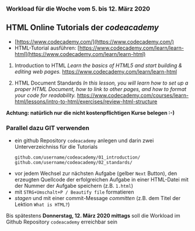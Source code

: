 ### Workload für die Woche vom 5. bis 12. März 2020

## HTML Online Tutorials der *codeacademy*

* [https://www.codecademy.com/](https://www.codecademy.com/)
* HTML-Tutorial ausführen: [https://www.codecademy.com/learn/learn-html](https://www.codecademy.com/learn/learn-html)

1. Introduction to HTML
*Learn the basics of HTML5 and start building & editing web pages.*
https://www.codecademy.com/learn/learn-html


2. HTML Document Standards
*In this lesson, you will learn how to set up a proper HTML Document, how to link to other pages, and how to format your code for readability.*
https://www.codecademy.com/courses/learn-html/lessons/intro-to-html/exercises/review-html-structure


**Achtung: natürlich nur die nicht kostenpflichtigen Kurse belegen :-)**

### Parallel dazu GIT verwenden

* ein github Repository `codeacademy` anlegen und darin zwei Unterverzeichniss für die Tutorials
    ```
    github.com/username/codeacademy/01_introduction/
    github.com/username/codeacademy/02_standards/
    ```
* vor jedem Wechsel zur nächsten Aufgabe (gelber `Next` Button), den erzeugten Quellcode der erfolgreichen Aufgabe in einer HTML-Datei mit der Nummer der Aufgabe speichern (z.B. `1.html`)
* mit `STRG+Umschalt+P / Beautify file` formatieren
* *stagen* und mit einer commit-Message *committen* (z.B. dem Titel der Lektion `What is HTML?`)

Bis spätestens **Donnerstag, 12. März 2020 mittags** soll die Workload im Github Repository `codeacademy` erreichbar sein
